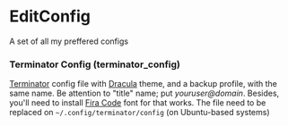 # EditConfig
A set of all my preffered configs

### Terminator Config (terminator_config)
[Terminator](https://gnometerminator.blogspot.com/p/introduction.html) config file with [Dracula](https://draculatheme.com) theme, and a backup profile, with the same name. Be attention to "title" name; put *youruser@domain*. Besides, you'll need to install [Fira Code](github.com/tonsky/FiraCode) font for that works.
The file need to be replaced on `~/.config/terminator/config` (on Ubuntu-based systems)
